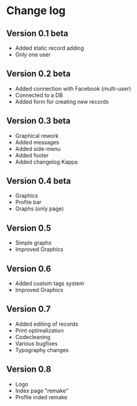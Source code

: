 Change log
==========

Version 0.1 beta
----------------
* Added static record adding
* Only one user

Version 0.2 beta
----------------
* Added connection with Facebook (multi-user)
* Connected to a DB
* Added form for creating new records

Version 0.3 beta
----------------
* Graphical rework
* Added messages
* Added side-menu
* Added footer
* Added changelog Kappa

Version 0.4 beta
----------------
* Graphics
* Profile bar
* Graphs (only page)

Version 0.5
----------------
* Simple graphs
* Improved Graphics

Version 0.6
----------------
* Added custom tags system
* Improved Graphics

Version 0.7
----------------
* Added editing of records
* Print optimalization
* Codecleaning
* Various bugfixes
* Typography changes

Version 0.8
----------------
* Logo
* Index page "remake"
* Profile inded remake